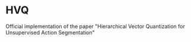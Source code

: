 # HVQ
Official implementation of the paper "Hierarchical Vector Quantization for Unsupervised Action Segmentation"
